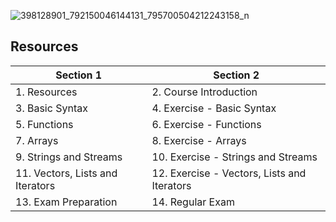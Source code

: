 


![398128901_792150046144131_795700504212243158_n](https://github.com/svetlanasieber/Software-Engineering--Path-SoftUni/assets/135451084/523b71e5-57c4-4908-abe4-4fd7b44b2eee)


## Resources

| Section 1                                    | Section 2                                |
|----------------------------------------------|------------------------------------------|
| 1. Resources                                 | 2. Course Introduction                   |
| 3. Basic Syntax                              | 4. Exercise - Basic Syntax               |
| 5. Functions                                 | 6. Exercise - Functions                  |
| 7. Arrays                                    | 8. Exercise - Arrays                     |
| 9. Strings and Streams                       | 10. Exercise - Strings and Streams       |
| 11. Vectors, Lists and Iterators             | 12. Exercise - Vectors, Lists and Iterators |
| 13. Exam Preparation                         | 14. Regular Exam                         |

